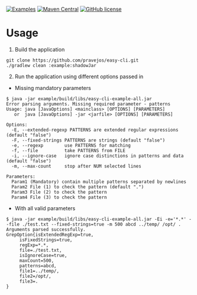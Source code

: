 [![Examples](https://img.shields.io/badge/demo-here-blue.svg)](https://github.com/pravejos/easy-cli/blob/master/src/test/java/com/github/pravejos/easycli/TestOption.java)
[![Maven Central](https://img.shields.io/maven-central/v/com.github.pravejos/easy-cli.svg)](https://search.maven.org/artifact/com.github.pravejos/easy-cli)
[![GitHub license](https://img.shields.io/github/license/pravejos/easy-cli.svg)](https://github.com/pravejos/easy-cli/blob/master/LICENSE)

# Usage

1. Build the application
```shell
git clone https://github.com/pravejos/easy-cli.git
./gradlew clean :example:shadowJar
```
2. Run the application using different options passed in
* Missing mandatory parameters
```shell
$ java -jar example/build/libs/easy-cli-example-all.jar
Error parsing arguments. Missing required parameter - patterns
Usage: java [JavaOptions] <mainclass> [OPTIONS] [PARAMETERS]
   or  java [JavaOptions] -jar <jarfile> [OPTIONS] [PARAMETERS]

Options:
  -E, --extended-regexp PATTERNS are extended regular expressions (default "false")
  -F, --fixed-strings PATTERNS are strings (default "false")
  -e, --regexp        use PATTERNS for matching
  -f, --file          take PATTERNS from FILE
  -i, --ignore-case   ignore case distinctions in patterns and data (default "false")
  -m, --max-count     stop after NUM selected lines

Parameters:
  Param1 (Mandatory) contain multiple patterns separated by newlines
  Param2 File (1) to check the pattern (default ".")
  Param3 File (2) to check the pattern
  Param4 File (3) to check the pattern
```

* With all valid parameters 
```
$ java -jar example/build/libs/easy-cli-example-all.jar -Ei -e='*.*' --file ./test.txt --fixed-strings=true -m 500 abcd ../temp/ /opt/ .
Arguments parsed successfully.
GrepOption{isExtendedRegExp=true,
	 isFixedStrings=true,
	 regExp=*.*,
	 file=./test.txt,
	 isIgnoreCase=true,
	 maxCount=500,
	 patterns=abcd,
	 file1=../temp/,
	 file2=/opt/,
	 file3=.
}
```

